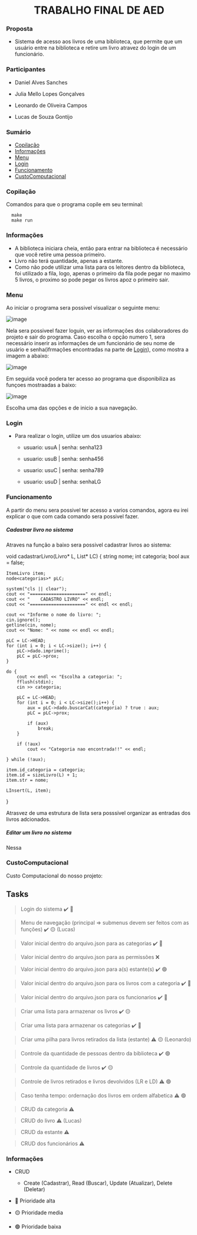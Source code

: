 <h1 align="center">TRABALHO FINAL DE AED</h1>

### Proposta

- Sistema de acesso aos livros de uma biblioteca, que permite que um usuário entre na biblioteca e retire um livro atravez do login de um funcionário.

### Participantes

- Daniel Alves Sanches

- Julia Mello Lopes Gonçalves

- Leonardo de Oliveira Campos

- Lucas de Souza Gontijo

### Sumário
<!--ts-->
   * [Copilação](#Copilação)
   * [Informações](#Informações)
   * [Menu](#Menu)
   * [Login](#Login)
   * [Funcionamento](#Funcionamento)
   * [CustoComputacional](#CustoComputacional)
<!--te-->

### Copilação 

Comandos para que o programa copile em seu terminal:

      make
      make run

### Informações

- A biblioteca iniciara cheia, então para entrar na biblioteca é necessário que você retire uma pessoa primeiro.
- Livro não terá quantidade, apenas a estante.
- Como não pode utilizar uma lista para os leitores dentro da biblioteca, foi utilizado a fila, logo, apenas o primeiro da fila pode pegar no maximo 5 livros, o proximo so pode pegar os livros apoz o primeiro sair.

### Menu

Ao iniciar o programa sera possivel visualizar o seguinte menu:

![image](https://user-images.githubusercontent.com/84408875/132755696-4a92e6d5-b552-415f-a6d9-fe7f4bf6e994.png)

Nela sera possiveel fazer loguin, ver as informações dos colaboradores do projeto e sair do programa. Caso escolha o opção numero 1, sera necessário inserir as informações de um funcionário de seu nome de usuário e senha(ifrmações encontradas na parte de [Login](#Login)), como mostra a imagem a abaixo:

![image](https://user-images.githubusercontent.com/84408875/132755822-2a23aceb-b4cf-4f8a-8200-0a81b1dc2535.png)

Em seguida você podera ter acesso ao programa que disponibiliza as funçoes mostraadas a baixo:

![image](https://user-images.githubusercontent.com/84408875/132756724-ba20ad77-3bf2-4c31-9cfa-02314d0ea2f8.png)

Escolha uma das opções e de inicio a sua navegação.

### Login

- Para realizar o login, utilize um dos usuarios abaixo:
  - usuario: usuA | senha: senha123

  - usuario: usuB | senha: senha456

  - usuario: usuC | senha: senha789

  - usuario: usuD | senha: senhaLG

### Funcionamento 

A partir do menu sera possivel ter acesso a varios comandos, agora eu irei explicar o que com cada comando sera possivel fazer.

##### Cadastrar livro no sistema

 Atraves na função a baixo sera possivel cadastrar livros ao sistema:
 
   void cadastrarLivro(Livro* L, List<categorias>* LC) {
  string nome;
	int categoria;
	bool aux = false;

	ItemLivro item;
	node<categorias>* pLC;

	system("cls || clear");
	cout << "=====================" << endl;
	cout << "    CADASTRO LIVRO" << endl;
	cout << "=====================" << endl << endl;

	cout << "Informe o nome do livro: ";
	cin.ignore();
	getline(cin, nome);
	cout << "Nome: " << nome << endl << endl;

	pLC = LC->HEAD;
	for (int i = 0; i < LC->size(); i++) {
		pLC->dado.imprime();
		pLC = pLC->prox;
	}

	do {
		cout << endl << "Escolha a categoria: ";
		fflush(stdin);
		cin >> categoria;

		pLC = LC->HEAD;
		for (int i = 0; i < LC->size();i++) {
			aux = pLC->dado.buscarCat(categoria) ? true : aux;
			pLC = pLC->prox;

			if (aux)
				break;
		}

		if (!aux)
			cout << "Categoria nao encontrada!!" << endl;

	} while (!aux);

	item.id_categoria = categoria;
	item.id = sizeLivro(L) + 1;
	item.str = nome;

	LInsert(L, item);
   }

Atrasvez de uma estrutura de lista sera posssivel organizar as entradas dos livros adcionados.
  
##### Editar um livro no sistema
  
  Nessa
  
### CustoComputacional

Custo Computacional do nosso projeto:

## Tasks

> Login do sistema :heavy_check_mark: 🔴

> Menu de navegação (principal => submenus devem ser feitos com as funções) :heavy_check_mark: 🟡 (Lucas)

> Valor inicial dentro do arquivo.json  para as categorias :heavy_check_mark: 🔴

> Valor inicial dentro do arquivo.json  para as permissões :x:

> Valor inicial dentro do arquivo.json  para a(s) estante(s) :heavy_check_mark: 🟢

> Valor inicial dentro do arquivo.json  para os livros com a categoria :heavy_check_mark: 🔴

> Valor inicial dentro do arquivo.json  para os funcionarios :heavy_check_mark: 🔴

> Criar uma lista para armazenar os livros :heavy_check_mark: 🟡

> Criar uma lista para armazenar os categorias :heavy_check_mark: 🔴

> Criar uma pilha para livros retirados da lista (estante) :warning: 🟡 (Leonardo)

> Controle da quantidade de pessoas dentro da biblioteca :heavy_check_mark: 🟢

> Controle da quantidade de livros :heavy_check_mark: 🟡

> Controle de livros retirados e livros devolvidos (LR e LD) :warning: 🟢

> Caso tenha tempo: ordernação dos livros em ordem alfabetica :warning: 🟢

> CRUD da categoria :warning:

> CRUD do livro :warning: (Lucas)

> CRUD da estante :warning:

> CRUD dos funcionários :warning:

### Informações

- CRUD
  - Create (Cadastrar), Read (Buscar), Update (Atualizar), Delete (Deletar)

- 🔴 Prioridade alta
- 🟡 Prioridade media
- 🟢 Prioridade baixa

